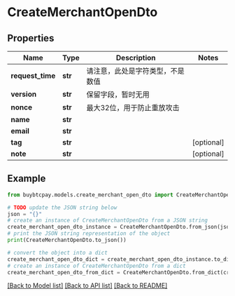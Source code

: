 # CreateMerchantOpenDto


## Properties

Name | Type | Description | Notes
------------ | ------------- | ------------- | -------------
**request_time** | **str** | 请注意，此处是字符类型，不是数值 | 
**version** | **str** | 保留字段，暂时无用 | 
**nonce** | **str** | 最大32位，用于防止重放攻击 | 
**name** | **str** |  | 
**email** | **str** |  | 
**tag** | **str** |  | [optional] 
**note** | **str** |  | [optional] 

## Example

```python
from buybtcpay.models.create_merchant_open_dto import CreateMerchantOpenDto

# TODO update the JSON string below
json = "{}"
# create an instance of CreateMerchantOpenDto from a JSON string
create_merchant_open_dto_instance = CreateMerchantOpenDto.from_json(json)
# print the JSON string representation of the object
print(CreateMerchantOpenDto.to_json())

# convert the object into a dict
create_merchant_open_dto_dict = create_merchant_open_dto_instance.to_dict()
# create an instance of CreateMerchantOpenDto from a dict
create_merchant_open_dto_from_dict = CreateMerchantOpenDto.from_dict(create_merchant_open_dto_dict)
```
[[Back to Model list]](../README.md#documentation-for-models) [[Back to API list]](../README.md#documentation-for-api-endpoints) [[Back to README]](../README.md)


